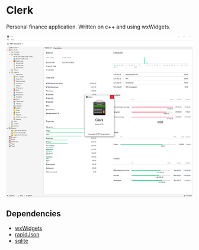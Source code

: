 # Clerk
Personal finance application. Written on c++ and using wxWidgets.

![Clerk](Screenshot.png)

## Dependencies
- [wxWidgets](https://wxwidgets.org)
- [rapidJson](http://rapidjson.org/)
- [sqlite](https://www.sqlite.org/index.html)
